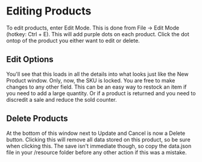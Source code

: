 # Editing Products

To edit products, enter Edit Mode. This is done from File -> Edit Mode (hotkey: Ctrl + E). This will add purple dots on each product. Click the dot ontop of the product you either want to edit or delete.

## Edit Options

You'll see that this loads in all the details into what looks just like the New Product window. Only, now, the SKU is locked. You are free to make changes to any other field. This can be an easy way to restock an item if you need to add a large quantity. Or if a product is returned and you need to discredit a sale and reduce the sold counter.

## Delete Products

At the bottom of this window next to Update and Cancel is now a Delete button. Clicking this will remove all data stored on this product, so be sure when clicking this. The save isn't immediate though, so copy the data.json file in your /resource folder before any other action if this was a mistake.